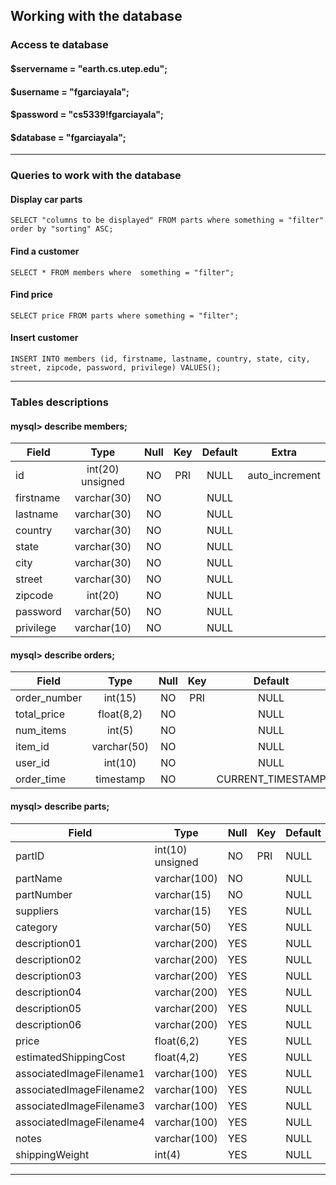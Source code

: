 ## Working with the database

### Access te database

####      $servername = "earth.cs.utep.edu";
####      $username = "fgarciayala";
####      $password = "cs5339!fgarciayala";
####      $database = "fgarciayala";
---
### Queries to work with the database

#### Display car parts
```mysql
SELECT "columns to be displayed" FROM parts where something = "filter" order by "sorting" ASC;
```

#### Find a customer
```mysql
SELECT * FROM members where  something = "filter";
```

#### Find price
```mysql
SELECT price FROM parts where something = "filter";
```

#### Insert customer
```mysql
INSERT INTO members (id, firstname, lastname, country, state, city, street, zipcode, password, privilege) VALUES();
```
---
### Tables descriptions

#### mysql> describe members;

| Field     | Type             | Null | Key | Default | Extra          |
|-----------|:----------------:|:----:|:---:|:-------:|:--------------:|
| id        | int(20) unsigned | NO   | PRI | NULL    | auto_increment |
| firstname | varchar(30)      | NO   |     | NULL    |                |
| lastname  | varchar(30)      | NO   |     | NULL    |                |
| country   | varchar(30)      | NO   |     | NULL    |                |
| state     | varchar(30)      | NO   |     | NULL    |                |
| city      | varchar(30)      | NO   |     | NULL    |                |
| street    | varchar(30)      | NO   |     | NULL    |                |
| zipcode   | int(20)          | NO   |     | NULL    |                |
| password  | varchar(50)      | NO   |     | NULL    |                |
| privilege | varchar(10)      | NO   |     | NULL    |                |


#### mysql> describe orders;

| Field        | Type        | Null | Key | Default           | Extra |
|--------------|:-----------:|:----:|:---:|:-----------------:|:-----:|
| order_number | int(15)     | NO   | PRI | NULL              |       |
| total_price  | float(8,2)  | NO   |     | NULL              |       |
| num_items    | int(5)      | NO   |     | NULL              |       |
| item_id      | varchar(50) | NO   |     | NULL              |       |
| user_id      | int(10)     | NO   |     | NULL              |       |
| order_time   | timestamp   | NO   |     | CURRENT_TIMESTAMP |       |

#### mysql> describe parts;

| Field                    | Type             | Null | Key | Default | Extra          |
|--------------------------|------------------|------|-----|---------|----------------|
| partID                   | int(10) unsigned | NO   | PRI | NULL    | auto_increment |
| partName                 | varchar(100)     | NO   |     | NULL    |                |
| partNumber               | varchar(15)      | NO   |     | NULL    |                |
| suppliers                | varchar(15)      | YES  |     | NULL    |                |
| category                 | varchar(50)      | YES  |     | NULL    |                |
| description01            | varchar(200)     | YES  |     | NULL    |                |
| description02            | varchar(200)     | YES  |     | NULL    |                |
| description03            | varchar(200)     | YES  |     | NULL    |                |
| description04            | varchar(200)     | YES  |     | NULL    |                |
| description05            | varchar(200)     | YES  |     | NULL    |                |
| description06            | varchar(200)     | YES  |     | NULL    |                |
| price                    | float(6,2)       | YES  |     | NULL    |                |
| estimatedShippingCost    | float(4,2)       | YES  |     | NULL    |                |
| associatedImageFilename1 | varchar(100)     | YES  |     | NULL    |                |
| associatedImageFilename2 | varchar(100)     | YES  |     | NULL    |                |
| associatedImageFilename3 | varchar(100)     | YES  |     | NULL    |                |
| associatedImageFilename4 | varchar(100)     | YES  |     | NULL    |                |
| notes                    | varchar(100)     | YES  |     | NULL    |                |
| shippingWeight           | int(4)           | YES  |     | NULL    |                |

---
